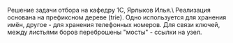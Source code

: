 Решение задачи отбора на кафедру 1С, Ярлыков Илья.\\
Реализация основана на префиксном дереве (trie). Одно используется для хранения имён, другое - для хранения телефонных номеров. Для связи ключей, между листьями боров переброшены "мосты" - ссылки на узел.
